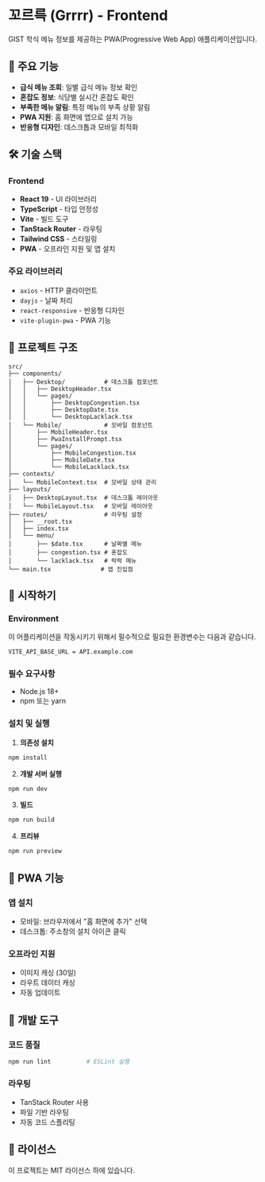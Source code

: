 # 꼬르륵 (Grrrr) - Frontend

GIST 학식 메뉴 정보를 제공하는 PWA(Progressive Web App) 애플리케이션입니다.

## 📱 주요 기능

- **급식 메뉴 조회**: 일별 급식 메뉴 정보 확인
- **혼잡도 정보**: 식당별 실시간 혼잡도 확인
- **부족한 메뉴 알림**: 특정 메뉴의 부족 상황 알림
- **PWA 지원**: 홈 화면에 앱으로 설치 가능
- **반응형 디자인**: 데스크톱과 모바일 최적화

## 🛠 기술 스택

### Frontend
- **React 19** - UI 라이브러리
- **TypeScript** - 타입 안정성
- **Vite** - 빌드 도구
- **TanStack Router** - 라우팅
- **Tailwind CSS** - 스타일링
- **PWA** - 오프라인 지원 및 앱 설치

### 주요 라이브러리
- `axios` - HTTP 클라이언트
- `dayjs` - 날짜 처리
- `react-responsive` - 반응형 디자인
- `vite-plugin-pwa` - PWA 기능

## 📁 프로젝트 구조

```
src/
├── components/
│   ├── Desktop/           # 데스크톱 컴포넌트
│   │   ├── DesktopHeader.tsx
│   │   └── pages/
│   │       ├── DesktopCongestion.tsx
│   │       ├── DesktopDate.tsx
│   │       └── DesktopLacklack.tsx
│   └── Mobile/            # 모바일 컴포넌트
│       ├── MobileHeader.tsx
│       ├── PwaInstallPrompt.tsx
│       └── pages/
│           ├── MobileCongestion.tsx
│           ├── MobileDate.tsx
│           └── MobileLacklack.tsx
├── contexts/
│   └── MobileContext.tsx  # 모바일 상태 관리
├── layouts/
│   ├── DesktopLayout.tsx  # 데스크톱 레이아웃
│   └── MobileLayout.tsx   # 모바일 레이아웃
├── routes/                # 라우팅 설정
│   ├── __root.tsx
│   ├── index.tsx
│   └── menu/
│       ├── $date.tsx      # 날짜별 메뉴
│       ├── congestion.tsx # 혼잡도
│       └── lacklack.tsx   # 락락 메뉴
└── main.tsx              # 앱 진입점
```

## 🚀 시작하기

### Environment
이 어플리케이션을 작동시키기 위해서 필수적으로 필요한 환경변수는 다음과 같습니다.
```bash
VITE_API_BASE_URL = API.example.com
```

### 필수 요구사항
- Node.js 18+ 
- npm 또는 yarn

### 설치 및 실행

1. **의존성 설치**
```bash
npm install
```

2. **개발 서버 실행**
```bash
npm run dev
```

3. **빌드**
```bash
npm run build
```

4. **프리뷰**
```bash
npm run preview
```

## 📱 PWA 기능

### 앱 설치
- 모바일: 브라우저에서 "홈 화면에 추가" 선택
- 데스크톱: 주소창의 설치 아이콘 클릭

### 오프라인 지원
- 이미지 캐싱 (30일)
- 라우트 데이터 캐싱
- 자동 업데이트

## 🔧 개발 도구

### 코드 품질
```bash
npm run lint          # ESLint 실행
```

### 라우팅
- TanStack Router 사용
- 파일 기반 라우팅
- 자동 코드 스플리팅

## 📄 라이선스

이 프로젝트는 MIT 라이선스 하에 있습니다.